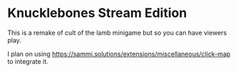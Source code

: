 # Knucklebones Stream Edition

This is a remake of cult of the lamb minigame but so you can have viewers play.

I plan on using https://sammi.solutions/extensions/miscellaneous/click-map to integrate it.

